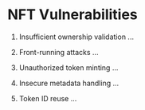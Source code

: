 # NFT Vulnerabilities

1. Insufficient ownership validation
...

2. Front-running attacks
...

3. Unauthorized token minting
...

4. Insecure metadata handling
...

5. Token ID reuse
...
